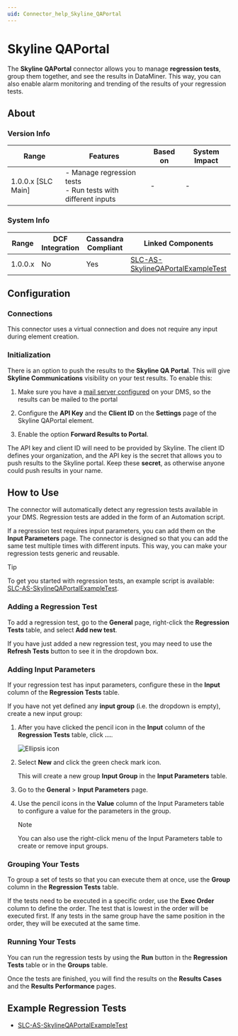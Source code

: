 ```yaml
---
uid: Connector_help_Skyline_QAPortal
---
```


# Skyline QAPortal

The **Skyline QAPortal** connector allows you to manage **regression tests**, group them together, and see the results in DataMiner. This way, you can also enable alarm monitoring and trending of the results of your regression tests.

## About

### Version Info

| Range              | Features                                                       | Based on | System Impact |
|--------------------|----------------------------------------------------------------|----------|---------------|
| 1.0.0.x [SLC Main] | - Manage regression tests<br>- Run tests with different inputs | -        | -             |

### System Info

| Range   | DCF Integration | Cassandra Compliant | Linked Components                                                                                               | Exported Components |
|---------|-----------------|---------------------|-----------------------------------------------------------------------------------------------------------------|---------------------|
| 1.0.0.x | No              | Yes                 | [SLC-AS-SkylineQAPortalExampleTest](https://github.com/SkylineCommunications/SLC-AS-SkylineQAPortalExampleTest) | -                   |

## Configuration

### Connections

This connector uses a virtual connection and does not require any input during element creation.

### Initialization

There is an option to push the results to the **Skyline QA Portal**. This will give **Skyline Communications** visibility on your test results. To enable this:

1. Make sure you have a [mail server configured](https://docs.dataminer.services/user-guide/Advanced_Functionality/DataMiner_Agents/Configuring_a_DMA/Configuring_outgoing_email.html) on your DMS, so the results can be mailed to the portal

1. Configure the **API Key** and the **Client ID** on the **Settings** page of the Skyline QAPortal element.

1. Enable the option **Forward Results to Portal**.

The API key and client ID will need to be provided by Skyline. The client ID defines your organization, and the API key is the secret that allows you to push results to the Skyline portal. Keep these **secret**, as otherwise anyone could push results in your name.

## How to Use

The connector will automatically detect any regression tests available in your DMS. Regression tests are added in the form of an Automation script.

If a regression test requires input parameters, you can add them on the **Input Parameters** page. The connector is designed so that you can add the same test multiple times with different inputs. This way, you can make your regression tests generic and reusable.

> [!TIP]
> To get you started with regression tests, an example script is available: [SLC-AS-SkylineQAPortalExampleTest](https://github.com/SkylineCommunications/SLC-AS-SkylineQAPortalExampleTest).

### Adding a Regression Test

To add a regression test, go to the **General** page, right-click the **Regression Tests** table, and select **Add new test**.

If you have just added a new regression test, you may need to use the **Refresh Tests** button to see it in the dropdown box.

### Adding Input Parameters

If your regression test has input parameters, configure these in the **Input** column of the **Regression Tests** table.

If you have not yet defined any **input group** (i.e. the dropdown is empty), create a new input group:

1. After you have clicked the pencil icon in the **Input** column of the **Regression Tests** table, click **...**.

   ![Ellipsis icon](~/connector/images/Skyline_QAPortal_ellipsis_icon.png)

1. Select **New** and click the green check mark icon.

   This will create a new group **Input Group** in the **Input Parameters** table.

1. Go to the **General** > **Input Parameters** page.

1. Use the pencil icons in the **Value** column of the Input Parameters table to configure a value for the parameters in the group.

   > [!NOTE]
   > You can also use the right-click menu of the Input Parameters table to create or remove input groups.

### Grouping Your Tests

To group a set of tests so that you can execute them at once, use the **Group** column in the **Regression Tests** table.

If the tests need to be executed in a specific order, use the **Exec Order** column to define the order. The test that is lowest in the order will be executed first. If any tests in the same group have the same position in the order, they will be executed at the same time.

### Running Your Tests

You can run the regression tests by using the **Run** button in the **Regression Tests** table or in the **Groups** table.

Once the tests are finished, you will find the results on the **Results Cases** and the **Results Performance** pages.

## Example Regression Tests

- [SLC-AS-SkylineQAPortalExampleTest](https://github.com/SkylineCommunications/SLC-AS-SkylineQAPortalExampleTest)
